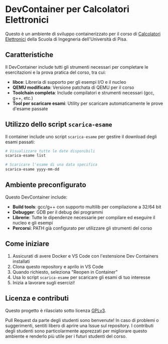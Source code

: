 # DevContainer per Calcolatori Elettronici

Questo è un ambiente di sviluppo containerizzato per il corso di [Calcolatori Elettronici](https://calcolatori.iet.unipi.it/) della Scuola di Ingegneria dell'Università di Pisa.

## Caratteristiche

Il DevContainer include tutti gli strumenti necessari per completare le esercitazioni e la prova pratica del corso, tra cui:

- **libce**: Libreria di supporto per gli esempi I/O e il nucleo
- **QEMU modificato**: Versione patchata di QEMU per il corso
- **Toolchain completa**: Include compilatori e strumenti necessari (gcc, g++, etc.)
- **Tool per scaricare esami**: Utility per scaricare automaticamente le prove d'esame passate

## Utilizzo dello script `scarica-esame`

Il container include uno script `scarica-esame` per gestire il download degli esami passati:

```bash
# Visualizzare tutte le date disponibili
scarica-esame list

# Scaricare l'esame di una data specifica
scarica-esame yyyy-mm-dd
```

## Ambiente preconfigurato

Questo DevContainer include:

- **Build tools**: gcc/g++ con supporto multilib per compilazione a 32/64 bit
- **Debugger**: GDB per il debug dei programmi
- **Librerie**: Tutte le dipendenze necessarie per compilare ed eseguire il nucleo e gli esempi
- **Percorsi**: PATH già configurato per utilizzare gli strumenti del corso

## Come iniziare

1. Assicurati di avere Docker e VS Code con l'estensione Dev Containers installati
2. Clona questo repository e aprilo in VS Code
3. Quando richiesto, seleziona "Reopen in Container"
4. Usa lo script `scarica-esame` per scaricare gli esami di tuo interesse
5. Inizia a lavorare sugli esercizi!

## Licenza e contributi

Questo progetto è rilasciato sotto licenza [GPLv3](https://www.gnu.org/licenses/gpl-3.0.txt).

Pull Request da parte degli studenti sono benvenute!
In caso di problemi o suggerimenti, sentiti libero di aprire una Issue sul repository.
I contributi degli studenti sono particolarmente apprezzati per migliorare questo ambiente e renderlo più utile per i futuri studenti del corso.